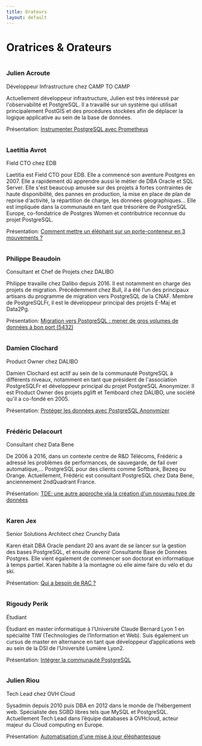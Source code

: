 ```yaml
---
title: Orateurs
layout: default
---
```


# Oratrices & Orateurs

<div class="row pg_speaker" id="julien_acroute">
  <div class="col-md-2">
    <img src="img/orateurs/j_acroute.jpg" class="img-thumbnail" alt="">
  </div>
  <div class="col-md-8">
    <h3>Julien Acroute</h3>
    <span class="role">Développeur Infrastructure chez CAMP TO CAMP</span>
    <p>
      Actuellement développeur infrastructure, Julien est très intéressé par l'observabilité et PostgreSQL.
      Il a travaillé sur un système qui utilisait principalement PostGIS et des procédures stockées afin de
      déplacer la logique applicative au sein de la base de données.
    </p>
    <p>
      Présentation:
      <a href='/programme'>Instrumenter PostgreSQL avec Prometheus</a>
    </p>
  </div>
</div>

<div class="row pg_speaker" id="laetitia_avrot">
  <div class="col-md-2">
    <img src="img/orateurs/l_avrot.jpg" class="img-thumbnail" alt="">
  </div>
  <div class="col-md-8">
    <h3>Laetitia Avrot</h3>
    <span class="role">Field CTO chez EDB</span>
    <p>
      Laetitia est Field CTO pour EDB. Elle a commencé son aventure Postgres en 2007. Elle a rapidement dû
      apprendre aussi le métier de DBA Oracle et SQL Server. Elle s'est beaucoup amusée sur des projets à fortes
      contraintes de haute disponibilité, des pannes en production, la mise en place de plan de reprise
      d'activité, la répartition de charge, les données géographiques...
      Elle est impliquée dans la communauté en tant que trésorière de PostgreSQL Europe, co-fondatrice de
      Postgres Women et contributrice reconnue du projet PostgreSQL.
    </p>
    <p>
      Présentation:
      <a href='/programme'>Comment mettre un éléphant sur un porte-conteneur en 3 mouvements ?</a>
    </p>
  </div>
</div>

<div class="row pg_speaker" id="philippe_beaudoin">
  <div class="col-md-2">
    <img src="img/orateurs/p_beaudoin.jpg" class="img-thumbnail" alt="">
  </div>
  <div class="col-md-8">
    <h3>Philippe Beaudoin</h3>
    <span class="role">Consultant et Chef de Projets chez DALIBO</span>
    <p>
      Philippe travaille chez Dalibo depuis 2016. Il est notamment en charge des projets de migration.
      Précédemment chez Bull, il a été l’un des principaux artisans du programme de migration vers PostgreSQL
      de la CNAF. Membre de PostgreSQLFr, il est le développeur principal des projets E-Maj et Data2Pg.
    </p>
    <p>
      Présentation:
      <a href='/programme'>Migration vers PostgreSQL : mener de gros volumes de données à bon port (5432)</a>
    </p>
  </div>
</div>

<div class="row pg_speaker" id="damien_clochard">
  <div class="col-md-2">
    <img src="img/orateurs/d_clochard.jpg" class="img-thumbnail" alt="">
  </div>
  <div class="col-md-8">
    <h3>Damien Clochard</h3>
    <span class="role">Product Owner chez DALIBO</span>
    <p>
      Damien Clochard est actif au sein de la communauté PostgreSQL à différents niveaux, notamment en tant que
      président de l'association PostgreSQLFr et développeur principal du projet PostgreSQL Anonymizer.
      Il est Product Owner des projets pglift et Temboard chez DALIBO, une société qu'il a co-fondé en 2005.
    </p>
    <p>
      Présentation:
      <a href='/programme'>Protéger les données avec PostgreSQL Anonymizer</a>
    </p>
  </div>
</div>

<div class="row pg_speaker" id="frederic_delacourt">
  <div class="col-md-2">
    <img src="img/orateurs/f_delacourt.jpg" class="img-thumbnail" alt="">
  </div>
  <div class="col-md-8">
    <h3>Frédéric Delacourt</h3>
    <span class="role">Consultant chez Data Bene</span>
    <p>
      De 2006 à 2016, dans un contexte centre de R&D Télécoms, Frédéric a adressé les problèmes de performances,
      de sauvegarde, de fail over automatique,... PostgreSQL pour des clients comme Softbank, Bezeq ou Orange.
      Actuellement, Frédéric est consultant PostgreSQL chez Data Bene, anciennement 2ndQuadrant France.
    </p>
    <p>
      Présentation:
      <a href='/programme'>TDE: une autre approche via la création d'un nouveau type de données</a>
    </p>
  </div>
</div>

<div class="row pg_speaker" id="karen_jex">
  <div class="col-md-2">
    <img src="img/orateurs/k_jex.jpg" class="img-thumbnail" alt="">
  </div>
  <div class="col-md-8">
    <h3>Karen Jex</h3>
    <span class="role">Senior Solutions Architect chez Crunchy Data</span>
    <p>
      Karen était DBA Oracle pendant 20 ans avant de se lancer sur la gestion des bases PostgreSQL, et ensuite
      devenir Consultante Base de Données Postgres. Elle vient également de commencer son doctorat en informatique
      à temps partiel. Karen habite à la montagne où elle aime faire du vélo et du ski.
    </p>
    <p>
      Présentation:
      <a href='/programme'>Qui a besoin de RAC ?</a>
    </p>
  </div>
</div>

<div class="row pg_speaker" id="rigoudy_perik">
  <div class="col-md-2">
    <img src="img/orateurs/r_perik.png" class="img-thumbnail" alt="">
  </div>
  <div class="col-md-8">
    <h3>Rigoudy Perik</h3>
    <span class="role">Étudiant</span>
    <p>
      Étudiant en master informatique à l’Université Claude Bernard Lyon 1 en spécialité TIW
      (Technologies de l’Information et Web).
      Suis également un cursus de master en alternance en tant que développeur d’applications web au sein de la
      DSI de l’Université Lumière Lyon2.
    </p>
    <p>
      Présentation:
      <a href='/programme'>Intégrer la communauté PostgreSQL</a>
    </p>
  </div>
</div>

<div class="row pg_speaker" id="julien_riou">
  <div class="col-md-2">
    <img src="img/orateurs/j_riou.jpg" class="img-thumbnail" alt="">
  </div>
  <div class="col-md-8">
    <h3>Julien Riou</h3>
    <span class="role">Tech Lead chez OVH Cloud</span>
    <p>
      Sysadmin depuis 2010 puis DBA en 2012 dans le monde de l’hébergement web.
      Spécialiste des SGBD libres tels que MySQL et PostgreSQL.
      Actuellement Tech Lead dans l’équipe databases à OVHcloud, acteur majeur du Cloud computing en Europe.
    </p>
    <p>
      Présentation:
      <a href='/programme'>Automatisation d'une mise à jour éléphantesque</a>
    </p>
  </div>
</div>
